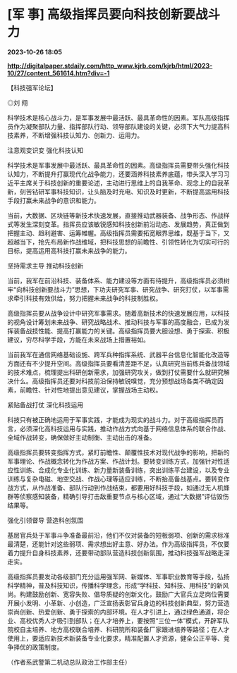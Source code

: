 # [军 事] 高级指挥员要向科技创新要战斗力

**2023-10-26 18:05**

**http://digitalpaper.stdaily.com/http_www.kjrb.com/kjrb/html/2023-10/27/content_561614.htm?div=-1**

【科技强军论坛】

 ◎刘 翔

 科学技术是核心战斗力，是军事发展中最活跃、最具革命性的因素。军队高级指挥员作为凝聚部队力量、指挥部队行动、领导部队建设的关键，必须下大气力提高科技素养，不断增强科技认知力、创新力、运用力。

 注意观变识变 强化科技认知

 科学技术是军事发展中最活跃、最具革命性的因素。高级指挥员需要带头强化科技认知力，不断提升打赢现代化战争能力，还要涵养科技素养底蕴，带头深入学习习近平主席关于科技创新的重要论述，主动进行思维上的自我革命、观念上的自我革新，刻苦钻研军事科技知识，让头脑及时充电、知识及时更新，不断提高运用科技手段打赢未来战争的意识和能力。

 当前，大数据、区块链等新技术快速发展，直接推动武器装备、战争形态、作战样式等发生深刻变革。指挥员应该敏锐感知科技创新前沿动态、发展趋势，真正做到把握主动、趋利避害、运筹帷幄。高级指挥员需要拓宽眼界思维，既基于当下，又超越当下，抢先布局新作战维域，把科技思想的前瞻性、引领性转化为切实可行的目标，提高运用高科技打赢未来战争的能力。

 坚持需求主导 推动科技创新

 当前，我军在前沿科技、装备体系、能力建设等方面有待提升，高级指挥员必须树牢“向科技创新要战斗力”思想，下功夫研究军事、研究战争、研究打仗，以军事需求牵引科技有效供给，努力把握未来战争的科技制胜权。

 高级指挥员要从战争设计中研究军事需求。随着高新技术的快速发展应用，以科技的视角设计筹划未来战争、研究战略战术、推动科技与军事的高度融合，已成为发挥装备战技性能、提高打赢能力的关键。高级指挥员要大胆设想、勇于探索、积极建议，穷尽科学手段，方能在未来战场上措置裕如。

 当前我军在通信网络基础设施、跨军兵种指挥系统、武器平台信息化智能化改造等方面还有不少提升空间。高级指挥员要看清差距不足，认真研究当前练兵备战领域的技术难点，梳理提出科研创新需求，加强研究攻关，做到打仗需要什么就研究解决什么。高级指挥员还要对科技前沿保持敏锐嗅觉，充分预想战场各类不确定因素，前瞻性、针对性地提出意见建议，掌握战场主动权。

 紧贴备战打仗 深化科技运用

 科技只有被正确地运用于军事实践，才能成为现实的战斗力。对于高级指挥员而言，必须深化高科技运用与实践，推动作战方式向基于网络信息体系的联合作战、全域作战转变，确保做好主动制衡、主动出击的准备。

 高级指挥员要转变指挥方式，紧盯前瞻性、颠覆性技术对现代战争的影响，把新的军事理论、作战概念转化为作战方案、作战计划。要转变训练方式，加强针对性适应性训练、合成化专业化训练、新力量新装备训练，突出训练平台建设，以及专业训练与复杂电磁、地空交战、作战心理等适应训练，不断抬高备战基点。要转变作战方式，从作战准备、部队行动到作战结束，都要用好科技手段，如通过无人机蜂群等侦察感知装备，精确引导打击敌重要节点与核心区域，通过“大数据”评估毁伤结果等。

 强化引领督导 营造科创氛围

 基层官兵处于军事斗争准备最前沿，他们不仅对装备的短板弱项、创新的需求标准最清楚，还能针对这些弱项、需求想出好主意、好办法。作为高级指挥员，不仅要着力提升自身科技素养，还要带动部队营造科技创新氛围，推动科技强军战略走深走实。

 高级指挥员要发动各级部门充分运用强军网、新媒体、军事职业教育等手段，弘扬科学精神，普及科技知识，传播科学理念，形成“学科技、知科技、用科技”的新风尚。构建鼓励创新、宽容失败、倡导质疑的创新文化，鼓励广大官兵立足岗位需要开展小发明、小革新、小创造，广泛宣扬表彰官兵身边的科技创新典型，努力营造崇尚创新、热爱创新、勇于探索的内部环境。在人才引进上，通过绿色通道，将企业、高校优秀人才吸引到部队；在人才培养上，要按照“三位一体”模式，开辟军队院校自主培养、地方高校联合培养、科研院所和装备厂家跟进培养等路径；在人才使用上，要适应新技术新装备专业化要求，精准配置人才资源，健全公正平等、竞争择优的政策制度。

 （作者系武警第二机动总队政治工作部主任）